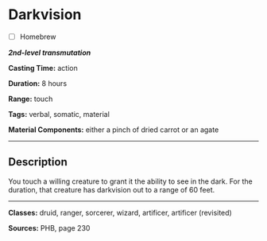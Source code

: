 # Darkvision

- [ ] Homebrew

***2nd-level transmutation***

**Casting Time:** action

**Duration:** 8 hours

**Range:** touch

**Tags:** verbal, somatic, material

**Material Components:** either a pinch of dried carrot or an agate

---

## Description
You touch a willing creature to grant it the ability to see in the dark. For the duration, that creature has darkvision out to a range of 60 feet.

---

**Classes:** druid, ranger, sorcerer, wizard, artificer, artificer (revisited)

**Sources:** PHB, page 230
